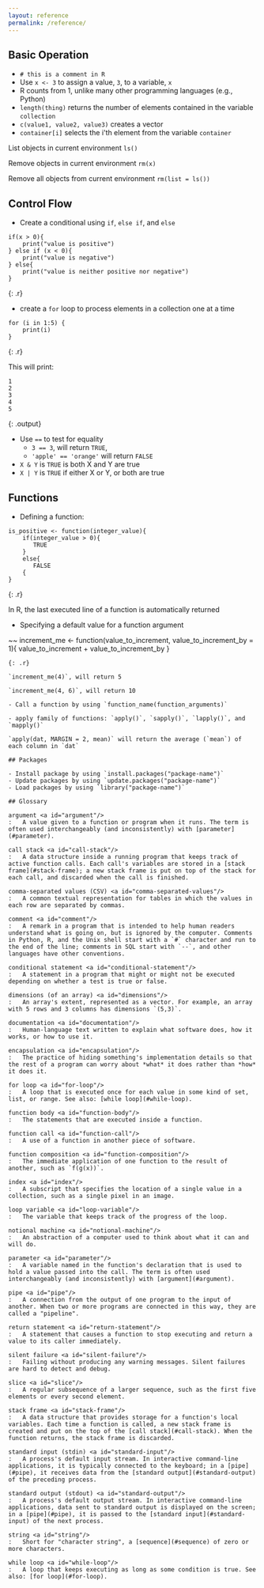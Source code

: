 ```yaml
---
layout: reference
permalink: /reference/
---
```


## Basic Operation

- `# this is a comment in R`
- Use `x <- 3` to assign a value, `3`,  to a variable, `x`
- R counts from 1, unlike many other programming languages (e.g., Python)
- `length(thing)` returns the number of elements contained in the variable
  `collection`
- `c(value1, value2, value3)` creates a vector
- `container[i]` selects the i'th element from the variable `container`

List objects in current environment
`ls()`

Remove objects in current environment
`rm(x)`

Remove all objects from current environment
`rm(list = ls())`

## Control Flow

- Create a conditional using `if`, `else if`, and `else`

~~~
if(x > 0){
	print("value is positive")
} else if (x < 0){
	print("value is negative")
} else{
	print("value is neither positive nor negative")
}
~~~
{: .r}

- create a `for` loop to process elements in a collection one at a time

~~~
for (i in 1:5) {
	print(i)
}
~~~
{: .r}

This will print:

~~~
1
2
3
4
5
~~~
{: .output}


- Use `==` to test for equality
  - `3 == 3`, will return `TRUE`,
  - `'apple' == 'orange'` will return `FALSE`
- `X & Y` is `TRUE` is both X and Y are true
- `X | Y` is `TRUE` if either X or Y, or both are true

## Functions

- Defining a function:

~~~
is_positive <- function(integer_value){
	if(integer_value > 0){
	   TRUE
	}
	else{
	   FALSE
	{
}
~~~
{: .r}

In R, the last executed line of a function is automatically returned

- Specifying a default value for a function argument

~~
increment_me <- function(value_to_increment, value_to_increment_by = 1){
	value_to_increment + value_to_increment_by
}
~~~
{: .r}

`increment_me(4)`, will return 5

`increment_me(4, 6)`, will return 10

- Call a function by using `function_name(function_arguments)`

- apply family of functions: `apply()`, `sapply()`, `lapply()`, and `mapply()`

`apply(dat, MARGIN = 2, mean)` will return the average (`mean`) of each column in `dat`

## Packages

- Install package by using `install.packages("package-name")`
- Update packages by using `update.packages("package-name")`
- Load packages by using `library("package-name")`

## Glossary

argument <a id="argument"/>
:   A value given to a function or program when it runs. The term is often used interchangeably (and inconsistently) with [parameter](#parameter).

call stack <a id="call-stack"/>
:   A data structure inside a running program that keeps track of active function calls. Each call's variables are stored in a [stack frame](#stack-frame); a new stack frame is put on top of the stack for each call, and discarded when the call is finished.

comma-separated values (CSV) <a id="comma-separated-values"/>
:   A common textual representation for tables in which the values in each row are separated by commas.

comment <a id="comment"/>
:   A remark in a program that is intended to help human readers understand what is going on, but is ignored by the computer. Comments in Python, R, and the Unix shell start with a `#` character and run to the end of the line; comments in SQL start with `--`, and other languages have other conventions.

conditional statement <a id="conditional-statement"/>
:   A statement in a program that might or might not be executed depending on whether a test is true or false.

dimensions (of an array) <a id="dimensions"/>
:   An array's extent, represented as a vector. For example, an array with 5 rows and 3 columns has dimensions `(5,3)`.

documentation <a id="documentation"/>
:   Human-language text written to explain what software does, how it works, or how to use it.

encapsulation <a id="encapsulation"/>
:   The practice of hiding something's implementation details so that the rest of a program can worry about *what* it does rather than *how* it does it.

for loop <a id="for-loop"/>
:   A loop that is executed once for each value in some kind of set, list, or range. See also: [while loop](#while-loop).

function body <a id="function-body"/>
:   The statements that are executed inside a function.

function call <a id="function-call"/>
:   A use of a function in another piece of software.

function composition <a id="function-composition"/>
:   The immediate application of one function to the result of another, such as `f(g(x))`.

index <a id="index"/>
:   A subscript that specifies the location of a single value in a collection, such as a single pixel in an image.

loop variable <a id="loop-variable"/>
:   The variable that keeps track of the progress of the loop.

notional machine <a id="notional-machine"/>
:   An abstraction of a computer used to think about what it can and will do.

parameter <a id="parameter"/>
:   A variable named in the function's declaration that is used to hold a value passed into the call. The term is often used interchangeably (and inconsistently) with [argument](#argument).

pipe <a id="pipe"/>
:   A connection from the output of one program to the input of another. When two or more programs are connected in this way, they are called a "pipeline".

return statement <a id="return-statement"/>
:   A statement that causes a function to stop executing and return a value to its caller immediately.

silent failure <a id="silent-failure"/>
:   Failing without producing any warning messages. Silent failures are hard to detect and debug.

slice <a id="slice"/>
:   A regular subsequence of a larger sequence, such as the first five elements or every second element.

stack frame <a id="stack-frame"/>
:   A data structure that provides storage for a function's local variables. Each time a function is called, a new stack frame is created and put on the top of the [call stack](#call-stack). When the function returns, the stack frame is discarded.

standard input (stdin) <a id="standard-input"/>
:   A process's default input stream. In interactive command-line applications, it is typically connected to the keyboard; in a [pipe](#pipe), it receives data from the [standard output](#standard-output) of the preceding process.

standard output (stdout) <a id="standard-output"/>
:   A process's default output stream. In interactive command-line applications, data sent to standard output is displayed on the screen; in a [pipe](#pipe), it is passed to the [standard input](#standard-input) of the next process.

string <a id="string"/>
:   Short for "character string", a [sequence](#sequence) of zero or more characters.

while loop <a id="while-loop"/>
:   A loop that keeps executing as long as some condition is true. See also: [for loop](#for-loop).
